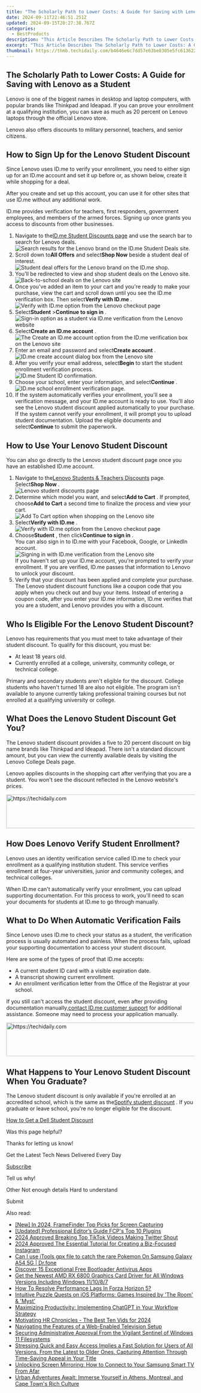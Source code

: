 ```yaml
---
title: "The Scholarly Path to Lower Costs: A Guide for Saving with Lenovo as a Student"
date: 2024-09-11T22:46:51.251Z
updated: 2024-09-15T20:27:38.767Z
categories:
  - BestProducts
description: "This Article Describes The Scholarly Path to Lower Costs: A Guide for Saving with Lenovo as a Student"
excerpt: "This Article Describes The Scholarly Path to Lower Costs: A Guide for Saving with Lenovo as a Student"
thumbnail: https://thmb.techidaily.com/b4646e6c7dd57e63be8305e5fc613622e6d7e19134ef2ba8ba5fe989f296bf0b.png
---
```


## The Scholarly Path to Lower Costs: A Guide for Saving with Lenovo as a Student
 Lenovo is one of the biggest names in desktop and laptop computers, with popular brands like Thinkpad and Ideapad. If you can prove your enrollment at a qualifying institution, you can save as much as 20 percent on Lenovo laptops through the official Lenovo store.

 Lenovo also offers discounts to military personnel, teachers, and senior citizens.

## How to Sign Up for the Lenovo Student Discount

 Since Lenovo uses ID.me to verify your enrollment, you need to either sign up for an ID.me account and set it up before or, as shown below, create it while shopping for a deal.

 After you create and set up this account, you can use it for other sites that use ID.me without any additional work.

 ID.me provides verification for teachers, first responders, government employees, and members of the armed forces. Signing up once grants you access to discounts from other businesses.

1. Navigate to the[ID.me Student Discounts page](https://shop.id.me/student) and use the search bar to search for Lenovo deals.  
![Search results for the Lenovo brand on the ID.me Student Deals site.](https://www.lifewire.com/thmb/AbMcQ19FF6rXmXmR0QxNHelyxaw=/1500x0/filters:no_upscale():max_bytes(150000):strip_icc():format(webp)/001_lenovo-student-discount-4686110-90891c6114e4441e9b2143f9663a2cbc.jpg)
2. Scroll down to**All Offers** and select**Shop Now** beside a student deal of interest.  
![Student deal offers for the Lenovo brand on the ID.me shop.](https://www.lifewire.com/thmb/IFelZHCkRNHDTtCCfcfTR3Q5xUM=/1500x0/filters:no_upscale():max_bytes(150000):strip_icc():format(webp)/002_lenovo-student-discount-4686110-6807a8d875a24ab683ab33b154b63e71.jpg)
3. You'll be redirected to view and shop student deals on the Lenovo site.  
![Back-to-school deals on the Lenovo site](https://www.lifewire.com/thmb/Wt3WcrIQtxSUhEa31r7yaejAr5Q=/1500x0/filters:no_upscale():max_bytes(150000):strip_icc():format(webp)/003_lenovo-student-discount-4686110-9f9923e8eb5243678f9ced51db7c6986.jpg)
4. Once you've added an item to your cart and you're ready to make your purchase, view the cart and scroll down until you see the ID.me verification box. Then select**Verify with ID.me** .  
![Verify with ID.me option from the Lenovo checkout page](https://www.lifewire.com/thmb/n4OwILW4aBaHE91JfeX0JQRg_44=/1500x0/filters:no_upscale():max_bytes(150000):strip_icc():format(webp)/004_lenovo-student-discount-4686110-dd7afc30a4784a428579447592c05b41.jpg)
5. Select**Student** \>**Continue to sign in** .  
![Sign-in option as a student via ID.me verification from the Lenovo website](https://www.lifewire.com/thmb/HNCIzyPkQMfFdlQkqi_R7pdvLkc=/1500x0/filters:no_upscale():max_bytes(150000):strip_icc():format(webp)/005_lenovo-student-discount-4686110-af6ee06d647e4718811b38e23119afb1.jpg)
6. Select**Create an ID.me account** .  
![The Create an ID.me account option from the ID.me verification box on the Lenovo site](https://www.lifewire.com/thmb/LA37K_TFyCSv8Zgn-KG36vscgrg=/1500x0/filters:no_upscale():max_bytes(150000):strip_icc():format(webp)/006_lenovo-student-discount-4686110-22abe59239694111865cad34a05ad14b.jpg)
7. Enter an email and password and select**Create account** .  
![ID.me create account dialog box from the Lenovo site](https://www.lifewire.com/thmb/c_QfPgvKb6N9S5ibSdoizhp7WAQ=/1500x0/filters:no_upscale():max_bytes(150000):strip_icc():format(webp)/007_lenovo-student-discount-4686110-0990fc1c577a401da0c6202ea670f42e.jpg)
8. After you verify your email address, select**Begin** to start the student enrollment verification process.  
![ID.me Student ID confirmation.](https://www.lifewire.com/thmb/PBnU2VMs9pTHd6RHUKIQIubNrWQ=/1500x0/filters:no_upscale():max_bytes(150000):strip_icc():format(webp)/begin-f2793e4c6c894196bd58e9bcf50bfa59-a83cfbf7ad5840a4b5881e8ea62d659d.JPG)
9. Choose your school, enter your information, and select**Continue** .  
![ID.me school enrollment verification page.](https://www.lifewire.com/thmb/ao7U2J8Fv8fVb9ZTFjggs9kGBmk=/1500x0/filters:no_upscale():max_bytes(150000):strip_icc():format(webp)/idme8-37143fdf4c224ed5979b3469f5652fef-2ac1ec7344944ed19941f56ddceb623f.JPG)
10. If the system automatically verifies your enrollment, you'll see a verification message, and your ID.me account is ready to use. You'll also see the Lenovo student discount applied automatically to your purchase.  
 If the system cannot verify your enrollment, it will prompt you to upload student documentation. Upload the eligible documents and select**Continue** to submit the paperwork.

## How to Use Your Lenovo Student Discount

 You can also go directly to the Lenovo student discount page once you have an established ID.me account.  

1. Navigate to the[Lenovo Students & Teachers Discounts](https://shop-links.co/link/?exclusive=1&publisher_slug=itechdaily19598&url=https%3A%2F%2Fwww.lenovo.com%2Fus%2Fen%2Flandingpage%2Fstudents-and-teachers%2F) page. Select**Shop Now** .  
![Lenovo student discounts page](https://www.lifewire.com/thmb/2QP1g9CnrT1u8MW6L-3fZ4FQAmo=/1500x0/filters:no_upscale():max_bytes(150000):strip_icc():format(webp)/008_lenovo-student-discount-4686110-aaad3fab4c7243b0a1cd3d1ff6a5ff18.jpg)
2. Determine which model you want, and select**Add to Cart** . If prompted, choose**Add to Cart** a second time to finalize the process and view your cart.  
![Add To Cart option when shopping on the Lenovo site](https://www.lifewire.com/thmb/6gzTYV8Uyp1xG0HDlCDNfX4Z2oI=/1500x0/filters:no_upscale():max_bytes(150000):strip_icc():format(webp)/009_lenovo-student-discount-4686110-e7dae007e58e4dd6a6ceb1a6d29dccbf.jpg)
3. Select**Verify with ID.me** .  
![Verify with ID.me option from the Lenovo checkout page](https://www.lifewire.com/thmb/tGcuTqwcnNqG8Z9NcRer7BWoVCM=/1500x0/filters:no_upscale():max_bytes(150000):strip_icc():format(webp)/010_lenovo-student-discount-4686110-6149068fc06b484a8952af3ef8cb2f9c.jpg)
4. Choose**Student** , then click**Continue to sign in** .  
 You can also sign in to ID.me with your Facebook, Google, or LinkedIn account.  
![Signing in with ID.me verification from the Lenovo site](https://www.lifewire.com/thmb/r_6sBdz0n93hZOaY79xRHLhmtL4=/1500x0/filters:no_upscale():max_bytes(150000):strip_icc():format(webp)/011_lenovo-student-discount-4686110-772fd44d9c9e4bc7ac1d701bbff832fe.jpg)  
 If you haven't set up your ID.me account, you're prompted to verify your enrollment. If you are verified, ID.me passes that information to Lenovo to unlock your discount.
5. Verify that your discount has been applied and complete your purchase.  
 The Lenovo student discount functions like a coupon code that you apply when you check out and buy your items. Instead of entering a coupon code, after you enter your ID.me information, ID.me verifies that you are a student, and Lenovo provides you with a discount.

## Who Is Eligible For the Lenovo Student Discount?

 Lenovo has requirements that you must meet to take advantage of their student discount. To qualify for this discount, you must be:

* At least 18 years old.
* Currently enrolled at a college, university, community college, or technical college.

 Primary and secondary students aren't eligible for the discount. College students who haven't turned 18 are also not eligible. The program isn't available to anyone currently taking professional training courses but not enrolled at a qualifying university or college.

## What Does the Lenovo Student Discount Get You?

 The Lenovo student discount provides a five to 20 percent discount on big name brands like Thinkpad and Ideapad. There isn't a standard discount amount, but you can view the currently available deals by visiting the Lenovo College Deals page.

 Lenovo applies discounts in the shopping cart after verifying that you are a student. You won't see the discount reflected in the Lenovo website's prices.

<!-- affiliate ads begin -->
<a href="https://appsumo.8odi.net/c/5597632/2128844/7443" target="_top" id="2128844">
  <img src="//a.impactradius-go.com/display-ad/7443-2128844" border="0" alt="https://techidaily.com" width="728" height="90"/>
</a>
<img height="0" width="0" src="https://appsumo.8odi.net/i/5597632/2128844/7443" style="position:absolute;visibility:hidden;" border="0" />
<!-- affiliate ads end -->

## How Does Lenovo Verify Student Enrollment?

 Lenovo uses an identity verification service called ID.me to check your enrollment as a qualifying institution student. This service verifies enrollment at four-year universities, junior and community colleges, and technical colleges.

 When ID.me can't automatically verify your enrollment, you can upload supporting documentation. For this process to work, you'll need to scan your documents for students at ID.me to go through manually.  

## What to Do When Automatic Verification Fails

 Since Lenovo uses ID.me to check your status as a student, the verification process is usually automated and painless. When the process fails, upload your supporting documentation to access your student discount.

 Here are some of the types of proof that ID.me accepts:

* A current student ID card with a visible expiration date.
* A transcript showing current enrollment.
* An enrollment verification letter from the Office of the Registrar at your school.

 If you still can't access the student discount, even after providing documentation manually,[contact ID.me customer support](https://help.id.me/hc/en-us/articles/202858654-I-couldn-t-resolve-my-problem-using-FAQs-How-can-I-reach-ID-me-for-additional-help-) for additional assistance. Someone may need to process your application manually.

<!-- affiliate ads begin -->
<a href="https://ephamedtechinc.pxf.io/c/5597632/2136616/26400" target="_top" id="2136616">
  <img src="//a.impactradius-go.com/display-ad/26400-2136616" border="0" alt="https://techidaily.com" width="728" height="90"/>
</a>
<img height="0" width="0" src="https://ephamedtechinc.pxf.io/i/5597632/2136616/26400" style="position:absolute;visibility:hidden;" border="0" />
<!-- affiliate ads end -->

## What Happens to Your Lenovo Student Discount When You Graduate?

 The Lenovo student discount is only available if you're enrolled at an accredited school, which is the same as the[Spotify student discount](https://www.lifewire.com/spotify-student-discount-4684465) . If you graduate or leave school, you're no longer eligible for the discount.

[How to Get a Dell Student Discount](https://www.lifewire.com/dell-student-discount-4686335)

Was this page helpful?

Thanks for letting us know!

 Get the Latest Tech News Delivered Every Day

[Subscribe](https://www.lifewire.com/#)

Tell us why!

 Other  Not enough details  Hard to understand

 Submit

<ins class="adsbygoogle"
     style="display:block"
     data-ad-format="autorelaxed"
     data-ad-client="ca-pub-7571918770474297"
     data-ad-slot="1223367746"></ins>

<ins class="adsbygoogle"
     style="display:block"
     data-ad-client="ca-pub-7571918770474297"
     data-ad-slot="8358498916"
     data-ad-format="auto"
     data-full-width-responsive="true"></ins>

<span class="atpl-alsoreadstyle">Also read:</span>
<div><ul>
<li><a href="https://remote-screen-capture.techidaily.com/new-in-2024-framefinder-top-picks-for-screen-capturing/"><u>[New] In 2024, FrameFinder Top Picks for Screen Capturing</u></a></li>
<li><a href="https://extra-guidance.techidaily.com/updated-professional-editors-guide-fcps-top-10-plugins/"><u>[Updated] Professional Editor’s Guide FCP's Top 10 Plugins</u></a></li>
<li><a href="https://twitter-videos.techidaily.com/2024-approved-breaking-top-tiktok-videos-making-twitter-shout/"><u>2024 Approved Breaking Top TikTok Videos Making Twitter Shout</u></a></li>
<li><a href="https://instagram-videos.techidaily.com/2024-approved-the-essential-tutorial-for-creating-a-biz-focused-instagram/"><u>2024 Approved The Essential Tutorial for Creating a Biz-Focused Instagram</u></a></li>
<li><a href="https://change-location.techidaily.com/can-i-use-itools-gpx-file-to-catch-the-rare-pokemon-on-samsung-galaxy-a54-5g-drfone-by-drfone-virtual-android/"><u>Can I use iTools gpx file to catch the rare Pokemon On Samsung Galaxy A54 5G | Dr.fone</u></a></li>
<li><a href="https://tech-recovery.techidaily.com/discover-15-exceptional-free-bootloader-antivirus-apps/"><u>Discover 15 Exceptional Free Bootloader Antivirus Apps</u></a></li>
<li><a href="https://hardware-updates.techidaily.com/get-the-newest-amd-rx-6800-graphics-card-driver-for-all-windows-versions-including-windows-111087/"><u>Get the Newest AMD RX 6800 Graphics Card Driver for All Windows Versions Including Windows 11/10/8/7</u></a></li>
<li><a href="https://win-able.techidaily.com/how-to-resolve-performance-lags-in-forza-horizon-5/"><u>How To Resolve Performance Lags In Forza Horizon 5?</u></a></li>
<li><a href="https://tech-recovery.techidaily.com/intuitive-puzzle-quests-on-ios-platforms-games-inspired-by-the-room-and-myst/"><u>Intuitive Puzzle Quests on iOS Platforms: Games Inspired by 'The Room' & 'Myst'</u></a></li>
<li><a href="https://tech-haven.techidaily.com/maximizing-productivity-implementing-chatgpt-in-your-workflow-strategy/"><u>Maximizing Productivity: Implementing ChatGPT in Your Workflow Strategy</u></a></li>
<li><a href="https://youtube-stream.techidaily.com/motivating-hr-chronicles-the-best-ten-vids-for-2024/"><u>Motivating HR Chronicles - The Best Ten Vids for 2024</u></a></li>
<li><a href="https://tech-recovery.techidaily.com/navigating-the-features-of-a-web-enabled-television-setup/"><u>Navigating the Features of a Web-Enabled Television Setup</u></a></li>
<li><a href="https://tech-recovery.techidaily.com/securing-administrative-approval-from-the-vigilant-sentinel-of-windows-11-filesystems/"><u>Securing Administrative Approval From the Vigilant Sentinel of Windows 11 Filesystems</u></a></li>
<li><a href="https://tech-recovery.techidaily.com/stressing-quick-and-easy-access-implies-a-fast-solution-for-users-of-all-versions-from-the-latest-to-older-ones-capturing-attention-through-time-saving-appe50/"><u>Stressing Quick and Easy Access Implies a Fast Solution for Users of All Versions, From the Latest to Older Ones, Capturing Attention Through Time-Saving Appeal in Your Title</u></a></li>
<li><a href="https://tech-recovery.techidaily.com/unlocking-screen-mirroring-how-to-connect-to-your-samsung-smart-tv-from-afar/"><u>Unlocking Screen Mirroring: How to Connect to Your Samsung Smart TV From Afar</u></a></li>
<li><a href="https://tech-recovery.techidaily.com/urban-adventures-await-immerse-yourself-in-athens-montreal-and-cape-towns-rich-culture/"><u>Urban Adventures Await: Immerse Yourself in Athens, Montreal, and Cape Town's Rich Culture</u></a></li>
</ul></div>


